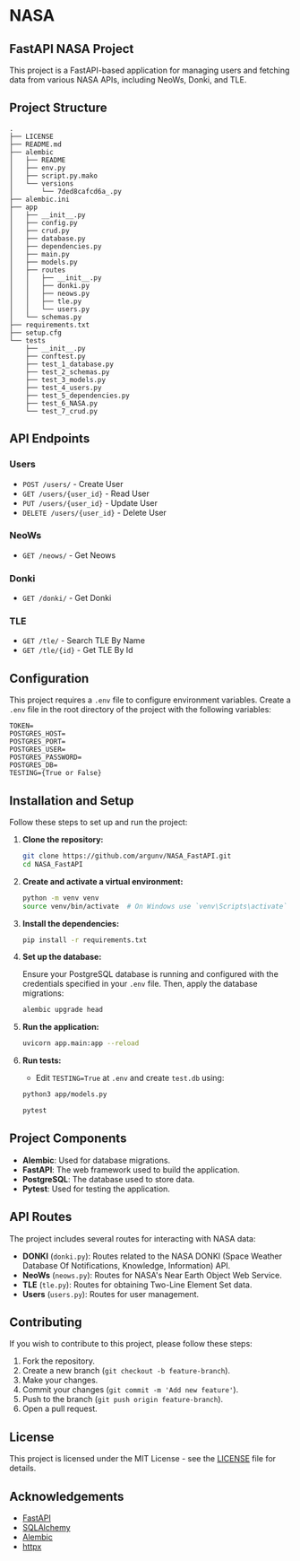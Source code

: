 # NASA

## FastAPI NASA Project

This project is a FastAPI-based application for managing users and fetching data from various NASA APIs, including NeoWs, Donki, and TLE.

## Project Structure

```
.
├── LICENSE
├── README.md
├── alembic
│   ├── README
│   ├── env.py
│   ├── script.py.mako
│   └── versions
│       └── 7ded8cafcd6a_.py
├── alembic.ini
├── app
│   ├── __init__.py
│   ├── config.py
│   ├── crud.py
│   ├── database.py
│   ├── dependencies.py
│   ├── main.py
│   ├── models.py
│   ├── routes
│   │   ├── __init__.py
│   │   ├── donki.py
│   │   ├── neows.py
│   │   ├── tle.py
│   │   └── users.py
│   └── schemas.py
├── requirements.txt
├── setup.cfg
└── tests
    ├── __init__.py
    ├── conftest.py
    ├── test_1_database.py
    ├── test_2_schemas.py
    ├── test_3_models.py
    ├── test_4_users.py
    ├── test_5_dependencies.py
    ├── test_6_NASA.py
    └── test_7_crud.py
```

## API Endpoints

### Users
- `POST /users/` - Create User
- `GET /users/{user_id}` - Read User
- `PUT /users/{user_id}` - Update User
- `DELETE /users/{user_id}` - Delete User

### NeoWs
- `GET /neows/` - Get Neows

### Donki
- `GET /donki/` - Get Donki

### TLE
- `GET /tle/` - Search TLE By Name
- `GET /tle/{id}` - Get TLE By Id

## Configuration

This project requires a `.env` file to configure environment variables. Create a `.env` file in the root directory of the project with the following variables:

```
TOKEN=
POSTGRES_HOST=
POSTGRES_PORT=
POSTGRES_USER=
POSTGRES_PASSWORD=
POSTGRES_DB=
TESTING={True or False}
```

## Installation and Setup

Follow these steps to set up and run the project:

1. **Clone the repository:**

   ```sh
   git clone https://github.com/argunv/NASA_FastAPI.git
   cd NASA_FastAPI
   ```

2. **Create and activate a virtual environment:**

   ```sh
   python -m venv venv
   source venv/bin/activate  # On Windows use `venv\Scripts\activate`
   ```

3. **Install the dependencies:**

   ```sh
   pip install -r requirements.txt
   ```

4. **Set up the database:**

   Ensure your PostgreSQL database is running and configured with the credentials specified in your `.env` file. Then, apply the database migrations:

   ```sh
   alembic upgrade head
   ```

5. **Run the application:**

   ```sh
   uvicorn app.main:app --reload
   ```

6. **Run tests:**

   - Edit `TESTING=True` at `.env` and create `test.db` using:
   ```sh
   python3 app/models.py
   ```
   ```sh
   pytest
   ```

## Project Components

- **Alembic**: Used for database migrations.
- **FastAPI**: The web framework used to build the application.
- **PostgreSQL**: The database used to store data.
- **Pytest**: Used for testing the application.

## API Routes

The project includes several routes for interacting with NASA data:

- **DONKI** (`donki.py`): Routes related to the NASA DONKI (Space Weather Database Of Notifications, Knowledge, Information) API.
- **NeoWs** (`neows.py`): Routes for NASA's Near Earth Object Web Service.
- **TLE** (`tle.py`): Routes for obtaining Two-Line Element Set data.
- **Users** (`users.py`): Routes for user management.

## Contributing

If you wish to contribute to this project, please follow these steps:

1. Fork the repository.
2. Create a new branch (`git checkout -b feature-branch`).
3. Make your changes.
4. Commit your changes (`git commit -m 'Add new feature'`).
5. Push to the branch (`git push origin feature-branch`).
6. Open a pull request.

## License

This project is licensed under the MIT License - see the [LICENSE](LICENSE) file for details.

## Acknowledgements

- [FastAPI](https://fastapi.tiangolo.com/)
- [SQLAlchemy](https://www.sqlalchemy.org/)
- [Alembic](https://alembic.sqlalchemy.org/)
- [httpx](https://www.python-httpx.org/)
